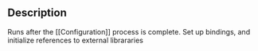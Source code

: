 ## Description

Runs after the [[Configuration]] process is complete. Set up bindings, and initialize references to external librararies
